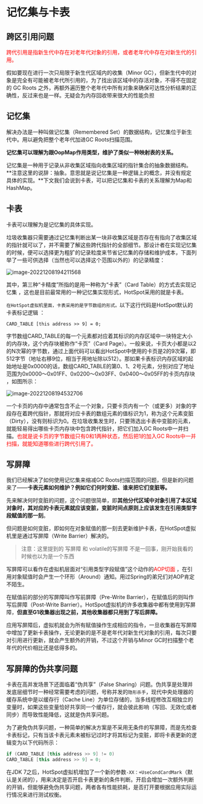 # 记忆集与卡表

## 跨区引用问题
<font color=red>跨代引用是指新生代中存在对老年代对象的引用，或者老年代中存在对新生代的引用。</font>

假如要现在进行一次只局限于新生代区域内的收集（Minor GC），但新生代中的对象是完全有可能被老年代所引用的，为了找出该区域中的存活对象，不得不在固定的 GC Roots 之外，再额外遍历整个老年代中所有对象来确保可达性分析结果的正确性，反过来也是一样。无疑会为内存回收带来很大的性能负担

## 记忆集

解决办法是一种叫做记忆集（Remembered Set）的数据结构，记忆集位于新生代中。用以避免把整个老年代加进GC Roots扫描范围。

**记忆集可以理解为跟OopMap作用类型，维护了类似一种映射表的关系。**

记忆集是一种用于记录从非收集区域指向收集区域的指针集合的抽象数据结构。**注意这里的说辞：抽象。意思就是说记忆集是一种逻辑上的概念，并没有规定具体的实现。**下文我们会说到卡表，可以把记忆集和卡表的关系理解为Map和HashMap。

## 卡表

卡表可以理解为是记忆集的具体实现。

垃圾收集器只需要通过记忆集判断出某一块非收集区域是否存在有指向了收集区域的指针就可以了，并不需要了解这些跨代指针的全部细节。那设计者在实现记忆集的时候，便可以选择更为粗犷的记录粒度来节省记忆集的存储和维护成本，下面列举了一些可供选择（当然也可以选择这个范围以外的）的记录精度：

![image-20221208194211568](https://raw.githubusercontent.com/ZhengShuHai/PicGo-MarkDown/master/img/jvm/202212181152335.png)

其中，第三种“卡精度”所指的是用一种称为“卡表”（Card Table）的方式去实现记忆集 ，这也是目前最常用的一种记忆集实现形式，HotSpot采用的就是卡表。

`在HotSpot虚拟机里面，卡表采用的是字节数组的形式。`以下这行代码是HotSpot默认的卡表标记逻辑 ：

```
CARD_TABLE [this address >> 9] = 0;
```

字节数组CARD_TABLE的每一个元素都对应着其标识的内存区域中一块特定大小的内存块，这个内存块被称作“卡页”（Card Page）。一般来说，卡页大小都是以2的N次幂的字节数，通过上面代码可以看出HotSpot中使用的卡页是2的9次幂，即512字节（地址右移9位，相当于用地址除以512）。那如果卡表标识内存区域的起始地址是0x0000的话，数组CARD_TABLE的第0、1、2号元素，分别对应了地址范围为0x0000～0x01FF、0x0200～0x03FF、0x0400～0x05FF的卡页内存块 ，如图所示：

![image-20221208194532706](https://raw.githubusercontent.com/ZhengShuHai/PicGo-MarkDown/master/img/jvm/202212181149738.png)

一个卡页的内存中通常包含不止一个对象，只要卡页内有一个（或更多）对象的字段存在着跨代指针，那就将对应卡表的数组元素的值标识为1，称为这个元素变脏（Dirty），没有则标识为0。在垃圾收集发生时，只要筛选出卡表中变脏的元素，就能轻易得出哪些卡页内存块中包含跨代指针，把它们加入GC Roots中一并扫描。<font color=red>也就是说卡页的字节数组只有0和1两种状态，然后把1的加入GC Roots中一并扫描，就能知道哪些进行跨代引用了。</font>

## 写屏障

我们已经解决了如何使用记忆集来缩减GC Roots扫描范围的问题，但是新的问题来了——**卡表元素如何维护？例如它们何时变脏、谁来把它们变脏等。**

先来解决何时变脏的问题，这个问题很简单，即**其他分代区域中对象引用了本区域对象时，其对应的卡表元素就应该变脏，变脏时间点原则上应该发生在引用类型字段赋值的那一刻**。

但问题是如何变脏，即如何在对象赋值的那一刻去更新维护卡表，在HotSpot虚拟机里是通过写屏障（Write Barrier）解决的。

> 注意：这里提到的 写屏障 和 volatile的写屏障 不是一回事，刚开始我看的时候也以为是一个东西

写屏障可以看作在虚拟机层面对“引用类型字段赋值”这个动作的<font color=red>AOP切面 </font>，在引用对象赋值时会产生一个环形（Around）通知。用过Spring的弟兄们对AOP肯定不陌生。

在赋值前的部分的写屏障叫作写前屏障（Pre-Write Barrier），在赋值后的则叫作写后屏障（Post-Write Barrier）。HotSpot虚拟机的许多收集器中都有使用到写屏障，**但直至G1收集器出现之前，其他收集器都只用到了写后屏障。**

应用写屏障后，虚拟机就会为所有赋值操作生成相应的指令，一旦收集器在写屏障中增加了更新卡表操作，无论更新的是不是老年代对新生代对象的引用，每次只要对引用进行更新，就会产生额外的开销，不过这个开销与Minor GC时扫描整个老年代的代价相比还是低得多的。

## 写屏障的伪共享问题

卡表在高并发场景下还面临着“伪共享”（False Sharing）问题。伪共享是处理并发底层细节时一种经常需要考虑的问题，号称并发的`隐形杀手`，现代中央处理器的缓存系统中是以缓存行（Cache Line）为单位存储的，当多线程修改互相独立的变量时，如果这些变量恰好共享同一个缓存行，就会彼此影响（写回、无效化或者同步）而导致性能降低，这就是伪共享问题。

为了避免伪共享问题，一种简单的解决方案是不采用无条件的写屏障，而是先检查卡表标记，只有当该卡表元素未被标记过时才将其标记为变脏，即将卡表更新的逻辑变为以下代码所示：

```c++
if (CARD_TABLE [this address >> 9] != 0)
CARD_TABLE [this address >> 9] = 0;
```

在JDK 7之后，HotSpot虚拟机增加了一个新的参数`-XX：+UseCondCardMark`（默认是关闭的），用来决定是否开启卡表更新的条件判断。开启会增加一次额外判断的开销，但能够避免伪共享问题，两者各有性能损耗，是否打开要根据应用实际运行情况来进行测试权衡。

